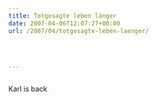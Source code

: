 ```yaml
---
title: Totgesagte leben länger
date: 2007-04-06T12:07:27+00:00
url: /2007/04/totgesagte-leben-laenger/




---
```

<div class="flickr">
  <a href="http://www.flickr.com/photos/schreibblogade/448491588/"><img src="//farm1.static.flickr.com/214/448491588_2531399e5b.jpg" class="flickr-photo" alt="" /></a></p>

  <p>
    Karl is back
  </p>
</div>
